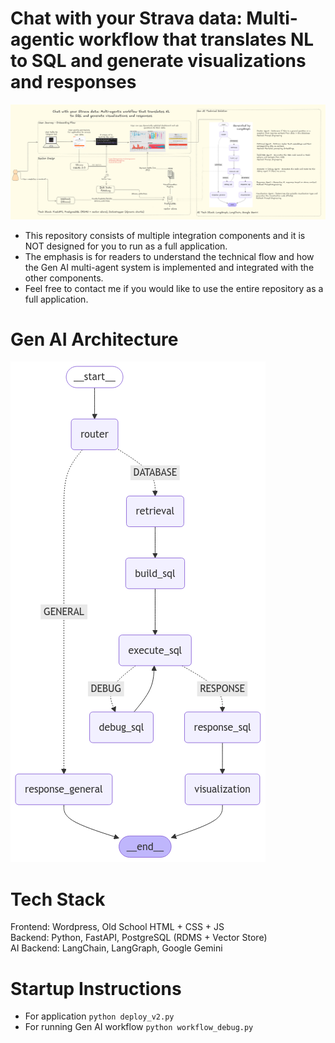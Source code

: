 # Chat with your Strava data: Multi-agentic workflow that translates NL to SQL and generate visualizations and responses

![Strava Technical Flow Diagram](./technical_flow_diagram.png)

- This repository consists of multiple integration components and it is NOT designed for you to run as a full application.
- The emphasis is for readers to understand the technical flow and how the Gen AI multi-agent system is implemented and integrated with the other components.
- Feel free to contact me if you would like to use the entire repository as a full application.

# Gen AI Architecture

![Gen AI Architecture](./workflow_graph.png)

# Tech Stack
Frontend: Wordpress, Old School HTML + CSS + JS  
Backend: Python, FastAPI, PostgreSQL (RDMS + Vector Store)  
AI Backend: LangChain, LangGraph, Google Gemini

# Startup Instructions
- For application
`python deploy_v2.py`
- For running Gen AI workflow
`python workflow_debug.py`